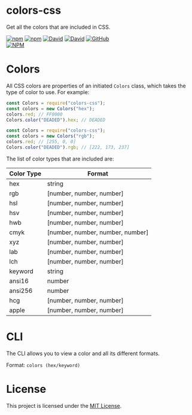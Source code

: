 # colors-css
Get all the colors that are included in CSS.

[![npm](https://img.shields.io/npm/v/colors-css)](https://npm.im/colors-css)
[![npm](https://img.shields.io/npm/dt/colors-css)](https://npm.im/colors-css)
[![David](https://img.shields.io/david/bwbjustin/colors-css)](https://david-dm.org/bwbjustin/colors-css)
[![David](https://img.shields.io/david/dev/bwbjustin/colors-css)](https://david-dm.org/bwbjustin/colors-css?type=dev)
[![GitHub](https://img.shields.io/github/license/bwbjustin/colors-css)](https://github.com/bwbjustin/colors-css/blob/master/LICENSE)  
[![NPM](https://nodei.co/npm/colors-css.png)](https://nodei.co/npm/colors-css/)

# Colors
All CSS colors are properties of an initiated `Colors` class, which takes the type of color to use. For example:
```js
const Colors = require("colors-css");
const colors = new Colors("hex");
colors.red; // FF0000
Colors.color("DEADED").hex; // DEADED
```
```js
const Colors = require("colors-css");
const colors = new Colors("rgb");
colors.red; // [255, 0, 0]
Colors.color("DEADED").rgb; // [222, 173, 237]
```

The list of color types that are included are:

Color Type | Format
-----------|-------
hex | string
rgb | [number, number, number]
hsl | [number, number, number]
hsv | [number, number, number]
hwb | [number, number, number]
cmyk | [number, number, number, number]
xyz | [number, number, number]
lab | [number, number, number]
lch | [number, number, number]
keyword | string
ansi16 | number
ansi256 | number
hcg | [number, number, number]
apple | [number, number, number]

# CLI
The CLI allows you to view a color and all its different formats.

Format: `colors (hex/keyword)`

# License
This project is licensed under the [MIT License](https://github.com/bwbjustin/colors-css/blob/master/LICENSE).